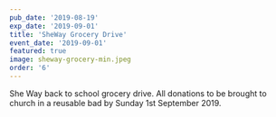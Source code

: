 ```yaml
---
pub_date: '2019-08-19'
exp_date: '2019-09-01'
title: 'SheWay Grocery Drive'
event_date: '2019-09-01'
featured: true
image: sheway-grocery-min.jpeg
order: '6'
---
```


She Way back to school grocery drive. All donations to be brought to church in a reusable bad by Sunday 1st September 2019.
